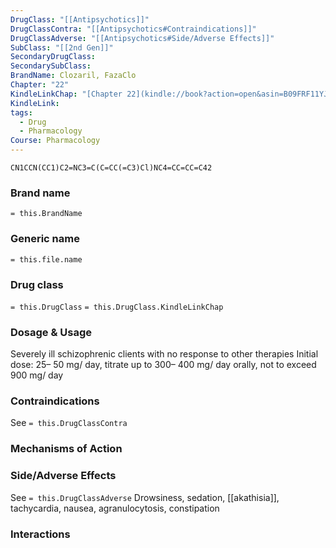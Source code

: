 ```yaml
---
DrugClass: "[[Antipsychotics]]"
DrugClassContra: "[[Antipsychotics#Contraindications]]"
DrugClassAdverse: "[[Antipsychotics#Side/Adverse Effects]]"
SubClass: "[[2nd Gen]]"
SecondaryDrugClass: 
SecondarySubClass: 
BrandName: Clozaril, FazaClo
Chapter: "22"
KindleLinkChap: "[Chapter 22](kindle://book?action=open&asin=B09FRF11YJ&location=11697)"
KindleLink: 
tags:
  - Drug
  - Pharmacology
Course: Pharmacology
---
```

```smiles
CN1CCN(CC1)C2=NC3=C(C=CC(=C3)Cl)NC4=CC=CC=C42
```

### Brand name
`= this.BrandName`
### Generic name
`= this.file.name`
### Drug class 
`= this.DrugClass`
	`= this.DrugClass.KindleLinkChap`

### Dosage & Usage
Severely ill schizophrenic clients with no response to other therapies
 Initial dose: 25– 50 mg/ day, titrate up to 300– 400 mg/ day orally, not to exceed 900 mg/ day
 
### Contraindications
See `= this.DrugClassContra`

### Mechanisms of Action

### Side/Adverse Effects
See `= this.DrugClassAdverse`
Drowsiness, sedation, [[akathisia]], tachycardia, nausea, agranulocytosis, constipation

### Interactions

